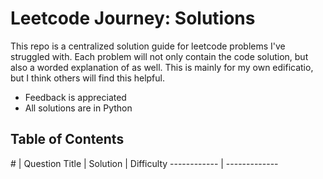 # Leetcode Journey: Solutions

This repo is a centralized solution guide for leetcode problems I've struggled with. Each problem will not only contain the code solution, but also a worded explanation of as well. This is mainly for my own edificatio, but I think others will find this helpful.

- Feedback is appreciated
- All solutions are in Python

## Table of Contents
\# | Question Title | Solution | Difficulty
------------ | -------------


